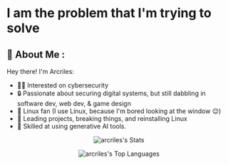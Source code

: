 # I am the problem that I'm trying to solve

## 💫 About Me :

Hey there! I'm Arcriles:

- 👨‍💻 Interested on cybersecurity
- 🔒 Passionate about securing digital systems, but still dabbling in software dev, web dev, & game design
- 🐧 Linux fan (I use Linux, because I'm bored looking at the window 😉)
- 🚀 Leading projects, breaking things, and reinstalling Linux
- 🤖 Skilled at using generative AI tools.

<p align="center">
  <img src="https://github-readme-stats.vercel.app/api?username=arcriles&theme=graywhite&show_icons=true&hide_border=true&count_private=true" alt="arcriles's Stats" />
</p>

<p align="center">
  <img src="https://github-readme-stats.vercel.app/api/top-langs/?username=arcriles&theme=graywhite&show_icons=true&hide_border=true&layout=compact" alt="arcriles's Top Languages" />
</p>
